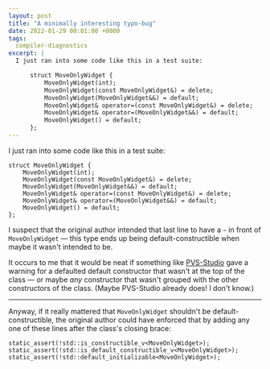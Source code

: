 ```yaml
---
layout: post
title: "A minimally interesting typo-bug"
date: 2022-01-29 00:01:00 +0000
tags:
  compiler-diagnostics
excerpt: |
  I just ran into some code like this in a test suite:

      struct MoveOnlyWidget {
          MoveOnlyWidget(int);
          MoveOnlyWidget(const MoveOnlyWidget&) = delete;
          MoveOnlyWidget(MoveOnlyWidget&&) = default;
          MoveOnlyWidget& operator=(const MoveOnlyWidget&) = delete;
          MoveOnlyWidget& operator=(MoveOnlyWidget&&) = default;
          MoveOnlyWidget() = default;
      };
---
```


I just ran into some code like this in a test suite:

    struct MoveOnlyWidget {
        MoveOnlyWidget(int);
        MoveOnlyWidget(const MoveOnlyWidget&) = delete;
        MoveOnlyWidget(MoveOnlyWidget&&) = default;
        MoveOnlyWidget& operator=(const MoveOnlyWidget&) = delete;
        MoveOnlyWidget& operator=(MoveOnlyWidget&&) = default;
        MoveOnlyWidget() = default;
    };

I suspect that the original author intended that last line
to have a `~` in front of `MoveOnlyWidget` — this type ends up
being default-constructible when maybe it wasn't intended to be.

It occurs to me that it would be neat if something
like [PVS-Studio](https://pvs-studio.com/en/blog/examples/)
gave a warning for a defaulted default constructor that wasn't
at the top of the class — or maybe _any_ constructor that
wasn't grouped with the other constructors of the class.
(Maybe PVS-Studio already does! I don't know.)

---

Anyway, if it really mattered that `MoveOnlyWidget` shouldn't
be default-constructible, the original author could have
enforced that by adding any one of these lines after the class's
closing brace:

    static_assert(!std::is_constructible_v<MoveOnlyWidget>);
    static_assert(!std::is_default_constructible_v<MoveOnlyWidget>);
    static_assert(!std::default_initializable<MoveOnlyWidget>);

